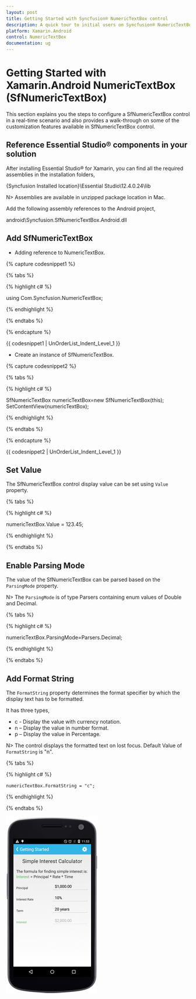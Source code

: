 ```yaml
---
layout: post
title: Getting Started with Syncfusion® NumericTextBox control
description: A quick tour to initial users on Syncfusion® NumericTextBox (SfNumericTextBox) control for Xamarin.Android platform 
platform: Xamarin.Android
control: NumericTextBox
documentation: ug
---
```


# Getting Started with Xamarin.Android NumericTextBox (SfNumericTextBox)

This section explains you the steps to configure a SfNumericTextBox control in a real-time scenario and also provides a walk-through on some of the customization features available in SfNumericTextBox control.

## Reference Essential Studio® components in your solution

After installing Essential Studio® for Xamarin, you can find all the required assemblies in the installation folders,

{Syncfusion Installed location}\Essential Studio\12.4.0.24\lib

N> Assemblies are available in unzipped package location in Mac.

Add the following assembly references to the Android project,

android\Syncfusion.SfNumericTextBox.Android.dll

## Add SfNumericTextBox

* Adding reference to NumericTextBox.

{% capture codesnippet1 %}
 
{% tabs %}

{% highlight c# %}

using Com.Syncfusion.NumericTextBox; 

{% endhighlight %}

{% endtabs %}

{% endcapture %}

{{ codesnippet1 | UnOrderList_Indent_Level_1 }}

* Create an instance of SfNumericTextBox.

{% capture codesnippet2 %}
 
{% tabs %}

{% highlight c# %}

SfNumericTextBox numericTextBox=new SfNumericTextBox(this);
SetContentView(numericTextBox);

{% endhighlight %}

{% endtabs %}

{% endcapture %}

{{ codesnippet2 | UnOrderList_Indent_Level_1 }}

## Set Value

The SfNumericTextBox control display value can be set using `Value` property.

{% tabs %}

{% highlight c# %}

numericTextBox.Value = 123.45;

{% endhighlight %}

{% endtabs %}


## Enable Parsing Mode

The value of the SfNumericTextBox can be parsed based on the `ParsingMode` property. 

N> The `ParsingMode` is of type Parsers containing enum values of Double and Decimal.

{% tabs %}

{% highlight c# %}

numericTextBox.ParsingMode=Parsers.Decimal;
	
{% endhighlight %}

{% endtabs %}

## Add Format String

The `FormatString` property determines the format specifier by which the display text has to be formatted. 

It has three types,

* c - Display the value with currency notation.
* n – Display the value in number format.
* p – Display the value in Percentage.

N> The control displays the formatted text on lost focus. Default Value of `FormatString` is "n".

{% tabs %}

{% highlight c# %}

	numericTextBox.FormatString = "c";

{% endhighlight %}

{% endtabs %}

![Xamarin.Android NumericTextBox](images/gettingstarted.png) 